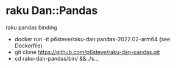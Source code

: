 # raku Dan::Pandas
raku pandas binding

- docker run -it p6steve/raku-dan:pandas-2022.02-arm64 (see Dockerfile)
- git clone https://github.com/p6steve/raku-dan-pandas.git
- cd raku-dan-pandas/bin/ && ./s...
